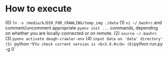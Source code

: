 # How to execute

(0) `ln -s /media/k/DIR_FOR_CRAWLING/temp_img ./data`
(1) `vi ~/.bashrc` and comment/uncomment appropriate `pyenv init ...` commands,
     depending on whether you are locally connected or on remote.
(2) `source ~/.bashrc`
(3) `pyenv activate dough-crawler-env`
(4) `input data on 'data' directory'
(5) `python -V` to check current version is <b>3.9.0</b>
(6) `python run.py -g 0`
